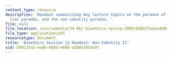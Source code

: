 ```yaml
---
content_type: resource
description: 'Handout summarizing key lecture topics on the paradox of the heap, the
  liar paradox, and the non-identity paradox. '
file: null
file_location: /coursemedia/24-06j-bioethics-spring-2009/b80237a2ea4b080de88ba2dda191dafc_MIT24_06Js09_handout13.pdf
file_type: application/pdf
resourcetype: Document
title: 'Bioethics Session 13 Handout: Non-Identity II'
uid: b80237a2-ea4b-080d-e88b-a2dda191dafc
---
```

